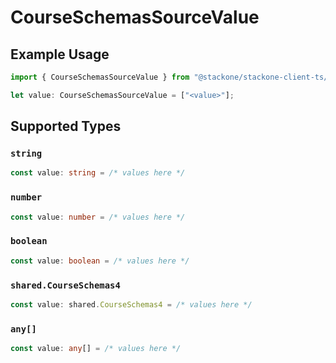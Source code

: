 # CourseSchemasSourceValue

## Example Usage

```typescript
import { CourseSchemasSourceValue } from "@stackone/stackone-client-ts/sdk/models/shared";

let value: CourseSchemasSourceValue = ["<value>"];
```

## Supported Types

### `string`

```typescript
const value: string = /* values here */
```

### `number`

```typescript
const value: number = /* values here */
```

### `boolean`

```typescript
const value: boolean = /* values here */
```

### `shared.CourseSchemas4`

```typescript
const value: shared.CourseSchemas4 = /* values here */
```

### `any[]`

```typescript
const value: any[] = /* values here */
```

